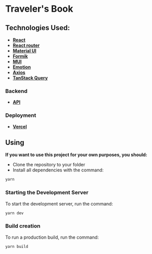 # Traveler's Book

## Technologies Used:

- **[React](https://react.dev/)**
- **[React router](https://reactrouter.com/en/main)**
- **[Material UI](https://mui.com/)**
- **[Formik](https://formik.org/)**
- **[MUI](https://mui.com/)**
- **[Emotion](https://emotion.sh/docs/introduction)**
- **[Axios](https://axios-http.com/docs/intro)**
- **[TanStack Query](https://tanstack.com/query/latest)**

### Backend

- **[API](https://github.com/tumanchyk/user-notes-backend)**

### Deployment

- **[Vercel](https://vercel.com/)**

## Using

**If you want to use this project for your own purposes, you should:**

- Clone the repository to your folder
- Install all dependencies with the command:

```jsx
yarn
```

### Starting the Development Server

To start the development server, run the command:

```jsx
yarn dev
```

### Build creation

To run a production build, run the command:

```jsx
yarn build
```
